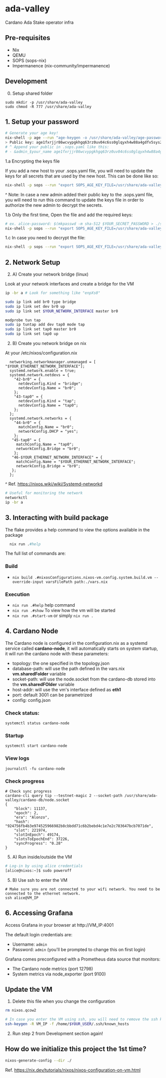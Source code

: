 # ada-valley
Cardano Ada Stake operator infra

## Pre-requisites

* Nix
* QEMU
* SOPS (sops-nix)
* Impermanence (nix-community/impermanence)

## Development

0. Setup shared folder

```
sudo mkdir -p /usr/share/ada-valley
sudo chmod -R 777 /usr/share/ada-valley
```

## 1. Setup your password

```bash
# Generate your age key!
nix-shell -p age --run "age-keygen -o /usr/share/ada-valley/age-password.key"
> Public key: age1fxrjjr86wcvypgkhgq63rz0uv04c6ss0glqyxh4w88a4gdfv5sys2s6vmk
# ^ Append your public in .sops.yaml like this:
# - &admin_$your_name age1fxrjjr86wcvypgkhgq63rz0uv04c6ss0glqyxh4w88a4gdfv5sys2s6vmk
```

1.a Encrypting the keys file

If you add a new host to your .sops.yaml file, you will need to update the keys for all secrets that are used by the new host. This can be done like so:

```bash
nix-shell -p sops --run "export SOPS_AGE_KEY_FILE=/usr/share/ada-valley/age-password.key; sops updatekeys ./secrets/keys.enc.yaml"
```

^ Note: In case a new admin added their public key to the .sops.yaml file, you will need to run this command to update the keys file in order to authorize the new admin to decrypt the secrets.

1.b Only the first time, Open the file and add the required keys:
```bash
# ex. alice-password: $(mkpasswd -m sha-512 $YOUR_SECRET_PASSWORD > ./secrets/alice-password.hash)
nix-shell -p sops --run "export SOPS_AGE_KEY_FILE=/usr/share/ada-valley/age-password.key; sops ./secrets/keys.enc.yaml"
```

1.c  In case you need to decrypt the file:
```bash
nix-shell -p sops --run "export SOPS_AGE_KEY_FILE=/usr/share/ada-valley/age-password.key; sops -d ./secrets/keys.enc.yaml"
```

## 2. Network Setup

2. A) Create your network bridge (linux)

Look at your network interfaces and create a bridge for the VM
```bash
ip -br a # Look for something like "enpXs0"
```

```bash
sudo ip link add br0 type bridge
sudo ip link set dev br0 up
sudo ip link set $YOUR_NETWORK_INTERFACE master br0

modprobe tun tap
sudo ip tuntap add dev tap0 mode tap
sudo ip link set tap0 master br0
sudo ip link set tap0 up
```

2. B) Create you network bridge on nix

At your /etc/nixos/configuration.nix
```
  networking.networkmanager.unmanaged = [ "$YOUR_ETHERNET_NETWORK_INTERFACE"];
  systemd.network.enable = true;
  systemd.network.netdevs = {
    "42-br0" = {
      netdevConfig.Kind = "bridge";
      netdevConfig.Name = "br0";
    };
    "43-tap0" = {
      netdevConfig.Kind = "tap";
      netdevConfig.Name = "tap0";
    };
  };
  systemd.network.networks = {
    "44-br0" = {
      matchConfig.Name = "br0";
      networkConfig.DHCP = "yes";
    };
   "45-tap0" = {
     matchConfig.Name = "tap0";
     networkConfig.Bridge = "br0";
    };
   "46-$YOUR_ETHERNET_NETWORK_INTERFACE" = {
     matchConfig.Name = "$YOUR_ETHERNET_NETWORK_INTERFACE";
     networkConfig.Bridge = "br0";
   };
  };
```
^ Ref. https://nixos.wiki/wiki/Systemd-networkd

```bash
# Useful for monitoring the network
networkctl
ip -br a
```

## 3. Interacting with build package

The flake provides a help command to view the options available in the package

```nix
  nix run .#help
```

The full list of commands are:

### Build

 - `nix build .#nixosConfigurations.nixos-vm.config.system.build.vm --override-input varsFilePath path:./vars.nix`

### Execution

  - `nix run .#help` help command
  - `nix run .#show` To view how the vm will be started
  - `nix run .#start-vm` or simply `nix run .`



## 4. Cardano Node 
The Cardano node is configured in the configuration.nix as a systemd service called **cardano-node**, it will automatically starts on system startup, it will run the cardano node with these parameters:
 - topology: the one specified in the topology.json
 - database-path: will use the path defined in the vars.nix **vm.sharedFolder** variable
 - socket-path: will use the node.socket from the cardano-db stored into the **vm.sharedFOlder** variable
 - host-addr: will use the vm's interface defined as **eth1**
 - port: default 3001 can be parametrized
 - config: config.json 
  

### Check status:
```systemctl status cardano-node```

### Startup
```systemctl start cardano-node```

### View logs
```journalctl -fu cardano-node```

### Check progress
```
# Check sync progress
cardano-cli query tip --testnet-magic 2 --socket-path /usr/share/ada-valley/cardano-db/node.socket 
{
    "block": 11137,
    "epoch": 2,
    "era": "Alonzo",
    "hash": "924756fb4b3e974525966982b8cbbdd71c6b2bebd4c1e7e2c783647bcb7071de",
    "slot": 221974,
    "slotInEpoch": 49174,
    "slotsToEpochEnd": 37226,
    "syncProgress": "0.28"
}
```

5. A) Run inside/outside the VM

```bash
# Log-in by using alice credentials
[alice@nixos:~]$ sudo poweroff
```

5. B) Use ssh to enter the VM

```
# Make sure you are not connected to your wifi network. You need to be connected to the ethernet network.
ssh alice@VM_IP
```

## 6. Accessing Grafana

Access Grafana in your browser at http://VM_IP:4001

The default login credentials are:
- Username: `admin`  
- Password: `admin` (you'll be prompted to change this on first login)

Grafana comes preconfigured with a Prometheus data source that monitors:
- The Cardano node metrics (port 12798)
- System metrics via node_exporter (port 9100)

## Update the VM

1. Delete this file when you change the configuration

```bash 
rm nixos.qcow2

# In case you enter the VM using ssh, you will need to remove the ssh keys
ssh-keygen -R VM_IP -f /home/$YOUR_USER/.ssh/known_hosts
```

2. Run step 2 from Development section again!

## How do we initialize this project the 1st time?

```bash
nixos-generate-config --dir ./
```

Ref. https://nix.dev/tutorials/nixos/nixos-configuration-on-vm.html
